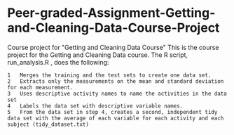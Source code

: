 # Peer-graded-Assignment-Getting-and-Cleaning-Data-Course-Project
Course project for "Getting and Cleaning Data Course"  This is the course project for the Getting and Cleaning Data course.
The R script, run_analysis.R , does the following:

	1	Merges the training and the test sets to create one data set.
	2	Extracts only the measurements on the mean and standard deviation for each measurement.
	3	Uses descriptive activity names to name the activities in the data set
	4	Labels the data set with descriptive variable names.
	5	From the data set in step 4, creates a second, independent tidy data set with the average of each variable for each activity and each subject (tidy_dataset.txt)
